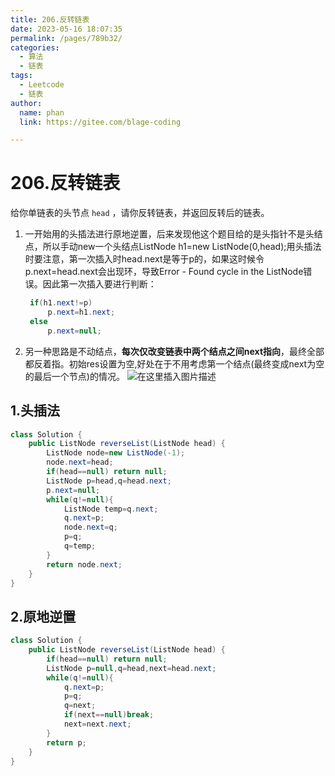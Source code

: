 ```yaml
---
title: 206.反转链表
date: 2023-05-16 18:07:35
permalink: /pages/789b32/
categories: 
  - 算法
  - 链表
tags: 
  - Leetcode
  - 链表
author: 
  name: phan
  link: https://gitee.com/blage-coding

---
```

# 206.反转链表

给你单链表的头节点 `head` ，请你反转链表，并返回反转后的链表。

1. 一开始用的头插法进行原地逆置，后来发现他这个题目给的是头指针不是头结点，所以手动new一个头结点ListNode h1=new ListNode(0,head);用头插法时要注意，第一次插入时head.next是等于p的，如果这时候令p.next=head.next会出现环，导致Error - Found cycle in the ListNode错误。因此第一次插入要进行判断：

   ```java
    if(h1.next!=p)
        p.next=h1.next;
    else
        p.next=null;
   ```

2. 另一种思路是不动结点，**每次仅改变链表中两个结点之间next指向**，最终全部都反着指。初始res设置为空,好处在于不用考虑第一个结点(最终变成next为空的最后一个节点)的情况。
![在这里插入图片描述](https://jsd.cdn.zzko.cn/gh/blage-coding/picx-images-hosting@master/20230516/e9e471ed06dd481e972be04a6f230cad.gcxh0erkyvc.webp)

## 1.头插法

```java
class Solution {
    public ListNode reverseList(ListNode head) {
        ListNode node=new ListNode(-1);
        node.next=head;
        if(head==null) return null;
        ListNode p=head,q=head.next;
        p.next=null;
        while(q!=null){
            ListNode temp=q.next;
            q.next=p;
            node.next=q;
            p=q;
            q=temp;
        }
        return node.next;
    }
}
```

## 2.原地逆置

```java
class Solution {
    public ListNode reverseList(ListNode head) {
        if(head==null) return null;
        ListNode p=null,q=head,next=head.next;
        while(q!=null){
            q.next=p;
            p=q;
            q=next;
            if(next==null)break;
            next=next.next;
        }
        return p;
    }
}
```

